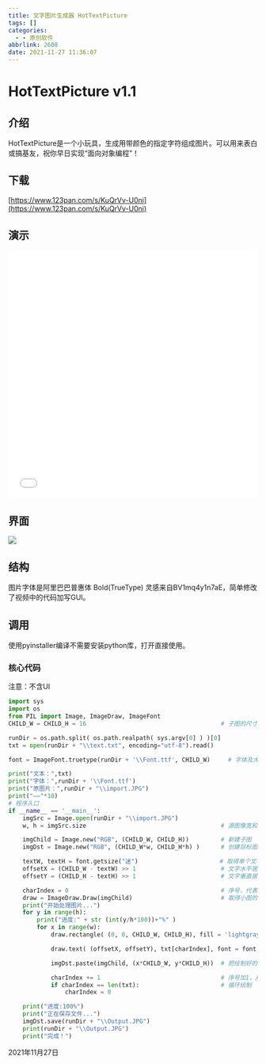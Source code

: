 ```yaml
---
title: 文字图片生成器 HotTextPicture
tags: []
categories:
  - - 原创软件
abbrlink: 2608
date: 2021-11-27 11:36:07
---
```


# HotTextPicture v1.1

## 介绍

HotTextPicture是一个小玩具，生成用带颜色的指定字符组成图片。可以用来表白或搞基友，祝你早日实现“面向对象编程”！



## 下载

[https://www.123pan.com/s/KuQrVv-U0ni](https://www.123pan.com/s/KuQrVv-U0ni)

## 演示

<iframe src="//player.bilibili.com/player.html?aid=378261214&bvid=BV1Af4y1A7FD&cid=417639576&page=1&high_quality=1&danmaku=0" allowfullscreen="allowfullscreen" width="100%" height="500" scrolling="no" frameborder="0" sandbox="allow-top-navigation allow-same-origin allow-forms allow-scripts"></iframe>

## 界面

![](https://www.hotpe.top/wp-content/uploads/2021/11/uTools_1638008647480.png)

## 结构

图片字体是阿里巴巴普惠体 Bold(TrueType) 灵感来自BV1mq4y1n7aE，简单修改了视频中的代码加写GUI。

## 调用

使用pyinstaller编译不需要安装python库，打开直接使用。

### 核心代码

注意：不含UI

```python
import sys
import os
from PIL import Image, ImageDraw, ImageFont 
CHILD_W = CHILD_H = 16                                      # 子图的尺寸，宽和高都是16像素

runDir = os.path.split( os.path.realpath( sys.argv[0] ) )[0]
txt = open(runDir + "\\text.txt", encoding="utf-8").read()

font = ImageFont.truetype(runDir + '\\Font.ttf', CHILD_W)     # 字体及大小,选用粗体字体效果更好

print("文本：",txt)
print("字体：",runDir + '\\Font.ttf')
print("原图片：",runDir + "\\import.JPG")
print("——"*10)
# 程序入口
if __name__ == '__main__':
    imgSrc = Image.open(runDir + "\\import.JPG")                        # 打开源图像
    w, h = imgSrc.size                                      # 源图像宽和高

    imgChild = Image.new("RGB", (CHILD_W, CHILD_H))         # 新建子图
    imgDst = Image.new("RGB", (CHILD_W*w, CHILD_H*h) )      # 创建目标图像的空图，待填充

    textW, textH = font.getsize("迷")                       # 取得单个文字的宽、高信息
    offsetX = (CHILD_W - textW) >> 1                        # 文字水平居中绘制
    offsetY = (CHILD_H - textH) >> 1                        # 文字垂直居中绘制

    charIndex = 0                                           # 序号，代表当前绘制哪个汉字
    draw = ImageDraw.Draw(imgChild)                         # 取得小图的绘图对象，用于绘制文字
    print("开始处理图片...")
    for y in range(h):
        print("进度:" + str (int(y/h*100))+"%" )
        for x in range(w):
            draw.rectangle( (0, 0, CHILD_W, CHILD_H), fill = 'lightgray' )  # 灰色背景效果比外色略好

            draw.text( (offsetX, offsetY), txt[charIndex], font = font, fill = imgSrc.getpixel((x, y)) )

            imgDst.paste(imgChild, (x*CHILD_W, y*CHILD_H))  # 把绘制好的子图填到imgDst里

            charIndex += 1                                  # 序号加1，从而依次绘制每个字
            if charIndex == len(txt):                       # 循环绘制
                charIndex = 0

    print("进度:100%")
    print("正在保存文件...")
    imgDst.save(runDir + "\\Output.JPG")                                # 保存图片
    print(runDir + "\\Output.JPG")
    print("完成！")
```

2021年11月27日